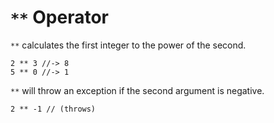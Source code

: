 # `**` Operator

`**` calculates the first integer to the power of the second.

```
2 ** 3 //-> 8
5 ** 0 //-> 1
```

`**` will throw an exception if the second argument is negative.

```
2 ** -1 // (throws)
```
